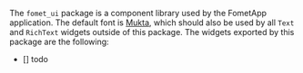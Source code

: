 The `fomet_ui` package is a component library used by the FometApp application. The default font is [Mukta](https://fonts.google.com/specimen/Mukta), which should also be used by all `Text` and `RichText` widgets outside of this package. The widgets exported by this package are the following:

 - [] todo